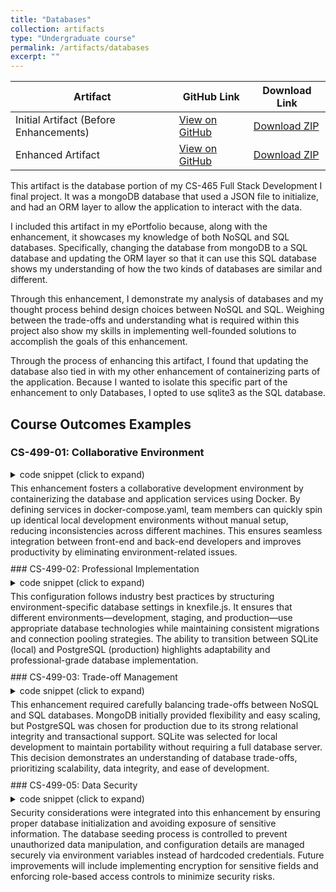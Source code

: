 ```yaml
---
title: "Databases"
collection: artifacts
type: "Undergraduate course"
permalink: /artifacts/databases
excerpt: ""
---
```

| Artifact                         | GitHub Link | Download Link |
|----------------------------------|------------|---------------|
| Initial Artifact (Before Enhancements) | [View on GitHub](https://github.com/phillipkangsnhu/CS-499/tree/5576f6853deb3191535deefb915f2dd415426cde) | [Download ZIP](https://github.com/phillipkangsnhu/CS-499/archive/5576f6853deb3191535deefb915f2dd415426cde.zip) |
| Enhanced Artifact | [View on GitHub](https://github.com/phillipkangsnhu/CS-499) | [Download ZIP](https://github.com/phillipkangsnhu/CS-499/archive/refs/heads/main.zip) | 

This artifact is the database portion of my CS-465 Full Stack Development I final project. It was a mongoDB database that used a JSON file to initialize, and had an ORM layer to allow the application to interact with the data. 

I included this artifact in my ePortfolio because, along with the enhancement, it showcases my knowledge of both NoSQL and SQL databases. Specifically, changing the database from mongoDB to a SQL database and updating the ORM layer so that it can use this SQL database shows my understanding of how the two kinds of databases are similar and different. 

Through this enhancement, I demonstrate my analysis of databases and my thought process behind design choices between NoSQL and SQL. Weighing between the trade-offs and understanding what is required within this project also show my skills in implementing well-founded solutions to accomplish the goals of this enhancement.

Through the process of enhancing this artifact, I found that updating the database also tied in with my other enhancement of containerizing parts of the application. Because I wanted to isolate this specific part of the enhancement to only Databases, I opted to use sqlite3 as the SQL database.


## Course Outcomes Examples
### CS-499-01: Collaborative Environment
<details markdown="1" style="margin-top: 5px;margin-bottom:5px;">
<summary>
code snippet (click to expand)
</summary>

[`docker-compose.yaml`](https://github.com/phillipkangsnhu/CS-499/blob/main/docker-compose.yaml#L1-L24)
``` yaml
version: '3.8'

services:
  angular:
    build: ./app_admin
    ports:
      - "4200:4200"
    volumes:
      - ./app_admin:/app
      - /app/node_modules
    env_file:
      - .env
    command: npm run start

  api:
    build: .
    ports:
      - "3000:3000"
    volumes:
      - .:/app
      - /app/node_modules
    env_file:
      - .env
    command: npm run start
```
[`.seedgoosers.js`](https://github.com/phillipkangsnhu/CS-499/blob/main/.seedgooserc.js#L1-L11)
``` javascript
module.exports = {
  modelBaseDirectory: "app_server/database/models", // model directory name
  models: ["*.js", "!db.js"], // model matcher
  data: "data", // data directory name
};
```
</details>  
This enhancement fosters a collaborative development environment by containerizing the database and application services using Docker. By defining services in docker-compose.yaml, team members can quickly spin up identical local development environments without manual setup, reducing inconsistencies across different machines. This ensures seamless integration between front-end and back-end developers and improves productivity by eliminating environment-related issues.

<div style="margin-top: 10px;"></div>
### CS-499-02: Professional Implementation
<details markdown="1" style="margin-top: 5px;margin-bottom:5px;">
<summary>
code snippet (click to expand)
</summary>

[`knexfile.js`](https://github.com/phillipkangsnhu/CS-499/blob/main/knexfile.js#L3-L47)
``` javascript
/**
 * @type { Object.<string, import("knex").Knex.Config> }
 */
module.exports = {

  development: {
    client: 'sqlite3',
    connection: {
      filename: './dev.sqlite3'
    }
  },

  staging: {
    client: 'postgresql',
    connection: {
      database: 'my_db',
      user:     'username',
      password: 'password'
    },
    pool: {
      min: 2,
      max: 10
    },
    migrations: {
      tableName: 'knex_migrations'
    }
  },

  production: {
    client: 'postgresql',
    connection: {
      database: 'my_db',
      user:     'username',
      password: 'password'
    },
    pool: {
      min: 2,
      max: 10
    },
    migrations: {
      tableName: 'knex_migrations'
    }
  }

};
```
</details>  
This configuration follows industry best practices by structuring environment-specific database settings in knexfile.js. It ensures that different environments—development, staging, and production—use appropriate database technologies while maintaining consistent migrations and connection pooling strategies. The ability to transition between SQLite (local) and PostgreSQL (production) highlights adaptability and professional-grade database implementation.

<div style="margin-top: 10px;"></div>
### CS-499-03: Trade-off Management
<details markdown="1" style="margin-top: 5px;margin-bottom:5px;">
<summary>
code snippet (click to expand)
</summary>

[`knexfile.js`](https://github.com/phillipkangsnhu/CS-499/blob/main/knexfile.js#L8-L45)
``` javascript
  development: {
    client: 'sqlite3',
    connection: {
      filename: './dev.sqlite3'
    }
  },

  staging: {
    client: 'postgresql',
    connection: {
      database: 'my_db',
      user:     'username',
      password: 'password'
    },
    pool: {
      min: 2,
      max: 10
    },
    migrations: {
      tableName: 'knex_migrations'
    }
  },

  production: {
    client: 'postgresql',
    connection: {
      database: 'my_db',
      user:     'username',
      password: 'password'
    },
    pool: {
      min: 2,
      max: 10
    },
    migrations: {
      tableName: 'knex_migrations'
    }
  }
```
</details>  
This enhancement required carefully balancing trade-offs between NoSQL and SQL databases. MongoDB initially provided flexibility and easy scaling, but PostgreSQL was chosen for production due to its strong relational integrity and transactional support. SQLite was selected for local development to maintain portability without requiring a full database server. This decision demonstrates an understanding of database trade-offs, prioritizing scalability, data integrity, and ease of development.

<div style="margin-top: 10px;"></div>
### CS-499-05: Data Security
<details markdown="1" style="margin-top: 5px;margin-bottom:5px;">
<summary>
code snippet (click to expand)
</summary>

[`.seedgoosers.js`](https://github.com/phillipkangsnhu/CS-499/blob/main/.seedgooserc.js#L1-L11)
``` javascript
module.exports = {
  modelBaseDirectory: "app_server/database/models", // model directory name
  models: ["*.js", "!db.js"], // model matcher
  data: "data", // data directory name
};
```
</details>  
Security considerations were integrated into this enhancement by ensuring proper database initialization and avoiding exposure of sensitive information. The database seeding process is controlled to prevent unauthorized data manipulation, and configuration details are managed securely via environment variables instead of hardcoded credentials. Future improvements will include implementing encryption for sensitive fields and enforcing role-based access controls to minimize security risks.
